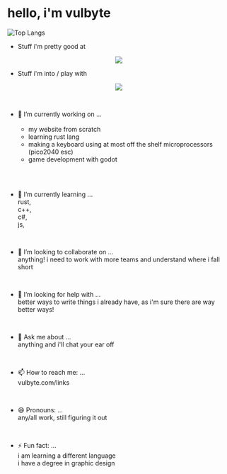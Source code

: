 # hello, i'm vulbyte <br>

![Top Langs](https://github-readme-stats.vercel.app/api/top-langs/?username=anuraghazra&layout=compact)

- Stuff i'm pretty good at
<p align="center">
  <a href="https://skillicons.dev">
    <img src="https://skillicons.dev/icons?i=ableton,apple,arch,blender,cloudflare,css,discord,html,ai,js,linux,md,neovim,ps,pr,ubuntu,unreal,vim,windows,xd," />
  </a>
</p>

- Stuff i'm into / play with <br>
<p align="center">
  <a href="https://skillicons.dev">
    <img src="https://skillicons.dev/icons?i=ableton,apple,arch,atom,bash,blender,c,cs,cpp,cloudflare,css,discord,electron,elysia,git,github,gitlab,godot,html,ai,js,linkedin,linux,md,mint,neovim,netlify,nextjs,nix,npm,postgres,ps,pr,py,react,rust,supabase,solidjs,svelte,svg,tailwind,tauri,threejs,ts,ubuntu,unity,unreal,vim,vite,vscode,vscodium,wasm,windows,wordpress,yarn,xd," />
  </a>
</p>

<br>

- 🔭 I’m currently working on ... <br>
  <br>
  - my website from scratch
  - learning rust lang
  - making a keyboard using at most off the shelf microprocessors (pico2040 esc)
  - game development with godot
<br>

<br>

- 🌱 I’m currently learning ... <br>
  rust, <br>
  c++, <br>
  c#, <br>
  js, <br>

<br>

- 👯 I’m looking to collaborate on ... <br>
  anything! i need to work with more teams and understand where i fall short <br>

<br>

- 🤔 I’m looking for help with ... <br>
  better ways to write things i already have, as i'm sure there are way better ways! <br>

<br>

- 💬 Ask me about ... <br>
  anything and i'll chat your ear off

<br>

- 📫 How to reach me: ... <br>
  vulbyte.com/links

<br>

- 😄 Pronouns: ... <br>
  any/all work, still figuring it out

<br>

- ⚡ Fun fact: ... <br>
  i am learning a different language<br>
  i have a degree in graphic design

<br>

<!--
[![Vulbyte's GitHub stats](https://github-readme-stats.vercel.app/api?username=vulbyte)](https://github.com/anuraghazra/github-readme-stats)
-->

<br>
